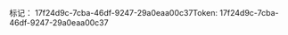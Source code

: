 <span data-ttu-id="2e8f9-101">标记： 17f24d9c-7cba-46df-9247-29a0eaa00c37</span><span class="sxs-lookup"><span data-stu-id="2e8f9-101">Token: 17f24d9c-7cba-46df-9247-29a0eaa00c37</span></span>